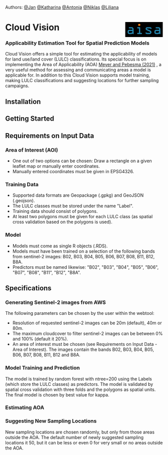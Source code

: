Authors: [@Jan](https://github.com/JanSeemann92) [@Katharina](https://github.com/KatharinaGI) [@Antonia](https://github.com/AntoniaJost) [@Niklas](https://github.com/niiiiikd) [@Liliana](https://github.com/GitLiliana)

# Cloud Vision <img src="./imagesReadme/logo.png" align="right" alt="" width="120" />
### Applicability Estimation Tool for Spatial Prediction Models

Cloud Vision offers a simple tool for estimating the applicability of models for land use/land cover (LULC) classifications. Its special focus is on implementing the Area of Applicability (AOA) [Meyer and Pebesma (2021)](https://besjournals.onlinelibrary.wiley.com/doi/10.1111/2041-210X.13650) , a very useful method for assessing and communicating areas a model is applicable for. In addition to this Cloud Vision supports model training, making LULC classifications and suggesting locations for further sampling campaigns.

## Installation

## Getting Started

## Requirements on Input Data

### Area of Interest (AOI)

- One out of two options can be chosen: Draw a rectangle on a given leaflet map or manually enter coordinates.
- Manually entered coordinates must be given in EPSG4326.

### Training Data

- Supported data formats are Geopackage (.gpkg) and GeoJSON (.geojson).
- The LULC classes must be stored under the name "Label".
- Training data should consist of polygons.
- At least two polygons must be given for each LULC class (as spatial cross validation based on the polygons is used).

### Model
- Models must come as single R objects (.RDS).
- Models must have been trained on a selection of the following bands from sentinel-2 images: B02, B03, B04, B05, B06, B07, B08, B11, B12, B8A.
- Predictors must be named likewise: "B02", "B03", "B04", "B05", "B06", "B07", "B08", "B11", "B12", "B8A".

## Specifications

### Generating Sentinel-2 images from AWS

The following parameters can be chosen by the user within the webtool:
- Resolution of requested sentinel-2 images can be 20m (default), 40m or 80m.
- The maximum cloudcover to filter sentinel-2 images can be between 0% and 100% (default it 20%).
- An area of interest must be chosen (see Requirements on Input Data - Area of Interest).
The images contain the bands B02, B03, B04, B05, B06, B07, B08, B11, B12 and B8A.

### Model Training and Prediction
The model is trained by random forest with ntree=200 using the Labels (which store the LULC classes) as predictors. The model is validated by spatial cross validation with three folds and the polygons as spatial units. The final model is chosen by best value for kappa. 

### Estimating AOA



### Suggesting New Sampling Locations
New sampling locations are chosen randomly, but only from those areas outside the AOA. The default number of newly suggested sampling locations it 50, but it can be less or even 0 for very small or no areas outside the AOA.
